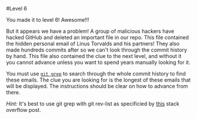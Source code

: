#Level 6

You made it to level 6! Awesome!!!

But it appears we have a problem!
A group of malicious hackers have hacked GitHub and deleted an important file in our repo.
This file contained the hidden personal email of Linus Torvalds and his partners!
They also made hundreds commits after so we can't look through the commit history by hand.
This file also contained the clue to the next level, and without it you cannot advance unless you want to spend years manually looking for it.

You must use [```git grep```](http://git-scm.com/docs/git-grep) to search through the whole commit history to find these emails.
The clue you are looking for is the longest of these emails that will be displayed.
The instructions should be clear on how to advance from there.

*Hint:* It's best to use git grep with git rev-list as specificied by [this](http://stackoverflow.com/questions/2928584/how-to-grep-search-committed-code-in-the-git-history) stack overflow post.

